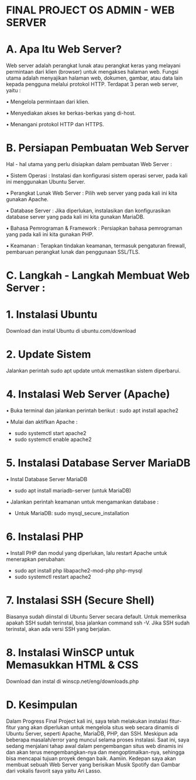 # FINAL PROJECT OS ADMIN - WEB SERVER

# A. Apa Itu Web Server?
Web server adalah perangkat lunak atau perangkat keras yang melayani permintaan dari klien (browser) untuk mengakses halaman web. Fungsi utama adalah menyajikan halaman web, dokumen, gambar, atau data lain kepada pengguna melalui protokol HTTP. Terdapat 3 peran web server, yaitu :

• Mengelola permintaan dari klien.

• Menyediakan akses ke berkas-berkas yang di-host.

• Menangani protokol HTTP dan HTTPS.

# B. Persiapan Pembuatan Web Server
Hal - hal utama yang perlu disiapkan dalam pembuatan Web Server :

•	Sistem Operasi : Instalasi dan konfigurasi sistem operasi server, pada kali ini menggunakan Ubuntu Server.

•	Perangkat Lunak Web Server : Pilih web server yang pada kali ini kita gunakan Apache.

•	Database Server : Jika diperlukan, instalasikan dan konfigurasikan database server yang pada kali ini kita gunakan MariaDB.

•	Bahasa Pemrograman & Framework : Persiapkan bahasa pemrograman yang pada kali ini kita gunakan PHP.

•	Keamanan : Terapkan tindakan keamanan, termasuk pengaturan firewall, pembaruan perangkat lunak dan penggunaan SSL/TLS.


# C. Langkah - Langkah Membuat Web Server :

# 1. Instalasi Ubuntu
Download dan instal Ubuntu di ubuntu.com/download

# 2. Update Sistem
Jalankan perintah sudo apt update untuk memastikan sistem diperbarui.

# 4. Instalasi Web Server (Apache)

•	Buka terminal dan jalankan perintah berikut :
sudo apt install apache2

•	Mulai dan aktifkan Apache :
  - sudo systemctl start apache2
  - sudo systemctl enable apache2

# 5. Instalasi Database Server MariaDB

•	Instal Database Server MariaDB
  - sudo apt install mariadb-server (untuk MariaDB)

•	Jalankan perintah keamanan untuk mengamankan database :

  - Untuk MariaDB: sudo mysql_secure_installation

# 6. Instalasi PHP

•	Install PHP dan modul yang diperlukan, lalu restart Apache untuk menerapkan perubahan:
  - sudo apt install php libapache2-mod-php php-mysql
  - sudo systemctl restart apache2

# 7. Instalasi SSH (Secure Shell)

Biasanya sudah diinstal di Ubuntu Server secara default. Untuk memeriksa apakah SSH sudah terinstal, bisa jalankan command ssh -V. Jika SSH sudah terinstal, akan ada versi SSH yang berjalan.

# 8. Instalasi WinSCP untuk Memasukkan HTML & CSS

Download dan instal di winscp.net/eng/downloads.php

# D. Kesimpulan
Dalam Progress Final Project kali ini, saya telah melakukan instalasi fitur-fitur yang akan diperlukan untuk mengelola situs web secara dinamis di Ubuntu Server, seperti Apache, MariaDB, PHP, dan SSH. Meskipun ada beberapa masalah/error yang muncul selama proses instalasi. Saat ini, saya sedang menjalani tahap awal dalam pengembangan situs web dinamis ini dan akan terus mengembangkan-nya dan mengoptimalkan-nya, sehingga bisa mencapai tujuan proyek dengan baik. Aamiin. Kedepan saya akan membuat sebuah Web Server yang berisikan Musik Spotify dan Gambar dari vokalis favorit saya yaitu Ari Lasso.

